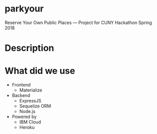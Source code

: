 # parkyour
Reserve Your Own Public Places — Project for CUNY Hackathon Spring 2018

# Description


# What did we use
- Frontend
  - Materialize
- Backend
  - ExpressJS
  - Sequelize ORM
  - Node.js
- Powered by
  - IBM Cloud
  - Heroku
